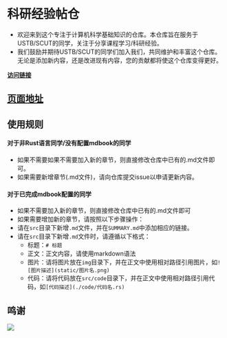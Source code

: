 # 科研经验帖仓
- 欢迎来到这个专注于计算机科学基础知识的仓库。本仓库旨在服务于USTB/SCUT的同学，关注于分享课程学习/科研经验。
- 我们鼓励并期待USTB/SCUT的同学们加入我们，共同维护和丰富这个仓库。无论是添加新内容，还是改进现有内容，您的贡献都将使这个仓库变得更好。

[**访问链接**](https://ustb-scut.github.io/repo4scirec/)
## [页面地址](https://ustb-scut.github.io/repo4scirec/)

## 使用规则
#### 对于非Rust语言同学/没有配置mdbook的同学
- 如果不需要如果不需要加入新的章节，则直接修改仓库中已有的.md文件即可。
- 如果需要新增章节(.md文件)，请向仓库提交issue以申请更新内容。
#### 对于已完成mdbook配置的同学
- 如果不需要加入新的章节，则直接修改仓库中已有的.md文件即可
- 如果需要增加新的章节，请按照以下步骤操作：
- 请在`src`目录下新增`.md`文件，并在`SUMMARY.md`中添加相应的链接。
- 请在`src`目录下新增`.md`文件时，请遵循以下格式：
  - 标题：`# 标题`
  - 正文：正文内容，请使用markdown语法
  - 图片：请将图片放在`img`目录下，并在正文中使用相对路径引用图片，如`![图片描述](static/图片名.png)`
  - 代码：请将代码放在`src/code`目录下，并在正文中使用相对路径引用代码，如`[代码描述](./code/代码名.rs)`

## 鸣谢

<a href="https://github.com/USTB-SCUT/repo4scirec/graphs/contributors">
  <img src="https://contrib.rocks/image?repo=USTB-SCUT/repo4scirec" />
</a>